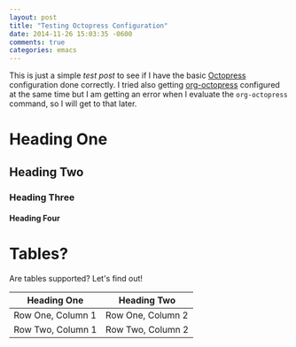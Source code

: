 ```yaml
---
layout: post
title: "Testing Octopress Configuration"
date: 2014-11-26 15:03:35 -0600
comments: true
categories: emacs
---
```

This is just a simple _test post_ to see if I have the basic
[Octopress](http://octopress.org) configuration done correctly.  I
tried also getting
[org-octopress](https://github.com/yoshinari-nomura/org-octopress)
configured at the same time but I am getting an error when I evaluate
the `org-octopress` command, so I will get to that later.

# Heading One
## Heading Two
### Heading Three
#### Heading Four

# Tables?

Are tables supported? Let's find out!

| **Heading One** | **Heading Two** |
| ---- | ---- |
| Row One, Column 1 | Row One, Column 2 |
| Row Two, Column 1 | Row Two, Column 2 |

